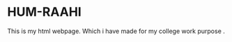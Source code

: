 # HUM-RAAHI
This is my html webpage. Which i have made for my college work purpose .
<!DOCTYPE html>
<html lang="en">
<head>
    <style>
        .must
        {
            color:yellow;
            font-family: cursive;
        
        }
    </style>
    <meta charset="UTF-8">
    <meta name="viewport" content="width=device-width, initial-scale=1.0">
    <title>HUM-SAFAR</title>

    <link rel="stylesheet" href="https://unpkg.com/swiper/swiper-bundle.min.css" />

    <!-- font link  -->
    <link rel="stylesheet" href="https://cdnjs.cloudflare.com/ajax/libs/font-awesome/5.15.3/css/all.min.css">

    <!--  css  -->
            <link rel="stylesheet" href="A:\CA\work3.css">

</head>
<body>
    


<header>

    <div id="menu-bar" class="fas fa-bars"></div>

    <a href="https://www.linkedin.com/in/yash-raj-74013224b" class="logo"><span>HUM</span>RAAHI</a>

    <nav class="navbar">
        <a href="#home">home</a>
        <a href="#book">book</a>
        <a href="#packages">packages</a>
        <a href="#services">services</a>
        <a href="#gallery">gallery</a>
        <a href="#review">review</a>
        <a href="A:\CA\contact us.html">contact us</a>
    </nav>

    <div class="icons">
        <i class="fas fa-search" id="search-btn"></i>
        <i class="fas fa-user" id="login-btn"></i>
    </div>

    <form action="" class="search-bar-container">
        <input type="search" id="search-bar" placeholder="search here...">
        <label for="search-bar" class="fas fa-search"></label>
    </form>

</header>


<!-- login  -->
<div class="login-form-container">

    <i class="fas fa-times" id="form-close"></i>

    <form action="">
        <h3>login</h3>
        <input type="email" class="box" placeholder="enter your email">
        <input type="password" class="box" placeholder="enter your password">
        <input type="submit" value="login now" class="btn">
        <input type="checkbox" id="remember">
        <label for="remember">remember me</label>
        <p>forget password? <a href="#">click here</a></p>
        <p>don't have and account? <a href="#">register now</a></p>
    </form>

</div>

 <!-- home  -->
    <section class="home" id="home">

    <div class="content">
        <h3>adventure is worthwhile</h3>
        <p>Pay Money To Us We Will Take You Wherever You Wanna Go. </p>
        <a href="#" class="btn">discover more</a>
    </div>

    <div class="controls">
        <span class="vid-btn active" data-src="A:\CA\video2.mp4"></span>
        <span class="vid-btn" data-src="A:\CA\video.1.mp4"></span>
        <span class="vid-btn" data-src="A:\CA\video3.mp4"></span>
        <span class="vid-btn" data-src="A:\CA\production ID_4443766.mp4"></span>
        <span class="vid-btn" data-src="A:\CA\production ID_4440999.mp4"></span>
    </div>

    <div class="video-container">
        <video src="images/vid-1.mp4" id="video-slider" loop autoplay muted></video>
    </div>

</section>



  <!-- book  -->

<section class="book" id="book">

    <h1 class="heading">
        <span>b</span>
        <span>o</span>
        <span>o</span>
        <span>k</span>
        <span class="space"></span>
        <span>n</span>
        <span>o</span>
        <span>w</span>
    </h1>

    <div class="row">

        <div class="image">
            <img src="https://c4.wallpaperflare.com/wallpaper/227/60/1/anime-the-place-promised-in-our-early-days-the-place-promised-in-our-early-days-hd-wallpaper-preview.jpg"  height="520" align="" alt="">
        </div>

        <form action="">
            <div class="inputBox">
                <h3>where to</h3>
                <input type="text" placeholder="place name">
            </div>
            <div class="inputBox">
                <h3>how many</h3>
                <input type="number" placeholder="number of guests">
            </div>
            <div class="inputBox">
                <h3>arrivals</h3>
                <input type="date">
            </div>
            <div class="inputBox">
                <h3>leaving</h3>
                <input type="date">
            </div>
            <input type="submit" class="btn" value="book now" onclick="one()">
        </form>

    </div>

</section>



<!-- packages -->

<section class="packages" id="packages">

    <h1 class="heading">
        <span>p</span>
        <span>a</span>
        <span>c</span>
        <span>k</span>
        <span>a</span>
        <span>g</span>
        <span>e</span>
        <span>s</span>
    </h1>

    <div class="box-container">

        <div class="box">
            <img src="A:\CA\image 1.jpg" alt="">
            <div class="content">
                <h3> <i class="fas fa-map-marker-alt"></i> Bali</h3>
                <p>Tee-ravel is a team of experienced and professional drivers in Bali. We are offering personal and complete service for your Bali Travel needs.Please contact us to book your ticket now and win a chance to get 40% off in your ticket price.</p>
                <div class="stars">
                    <i class="fas fa-star"></i>
                    <i class="fas fa-star"></i>
                    <i class="fas fa-star"></i>
                    <i class="fas fa-star"></i>
                    <i class="far fa-star"></i>
                </div>
                <div class="price">Rs.60,090.00 <span>Rs.78,120.00</span> </div>
                <a href="#" class="btn">book now</a>
            </div>
        </div>

        <div class="box">
            <img src="A:\CA\image 2.jpg" alt="">
            <div class="content">
                <h3> <i class="fas fa-map-marker-alt"></i> hawaii </h3>
                <p>Aloha, ocean views, sandy shores,and sunny climes you’re on the ultimate Hawaii travel package. Please contact us to book your ticket now and win a chance to get 40% off in your ticket price.</p>
                <div class="stars">
                    <i class="fas fa-star"></i>
                    <i class="fas fa-star"></i>
                    <i class="fas fa-star"></i>
                    <i class="fas fa-star"></i>
                    <i class="far fa-star"></i>
                </div>
                <div class="price"> Rs.44,990.00 <span>Rs.55,120.00</span> </div>
                <a href="#" class="btn">book now</a>
            </div>
        </div>

        <div class="box">
            <img src="A:\CA\image 3.jpg" alt="">
            <div class="content">
                <h3> <i class="fas fa-map-marker-alt"></i> Jaipur </h3>
                <p>ind complete list of Rajasthan tour and travel packages with available best services. Easy Hotel Booking We have tied up with hotels that have excellent services, great rooms at great prices.</p>
                <div class="stars">
                    <i class="fas fa-star"></i>
                    <i class="fas fa-star"></i>
                    <i class="fas fa-star"></i>
                    <i class="fas fa-star"></i>
                    <i class="far fa-star"></i>
                </div>
                <div class="price">Rs.5,990.00 <span>Rs.7,120.00</span> </div>
                <a href="#" class="btn">book now</a>
            </div>
        </div>

        <div class="box">
            <img src="A:\CA\image 4.jpg" alt="">
            <div class="content">
                <h3> <i class="fas fa-map-marker-alt"></i>Rajasthan </h3>
                <p>Rajasthan Tour Packages - Book budget tour & travel holiday packages to Rajasthan. Enjoy affordable trips, enjoy the royal taste. We offer full Rajasthan sightseeing tour packages at minimum price.</p>
                <div class="stars">
                    <i class="fas fa-star"></i>
                    <i class="fas fa-star"></i>
                    <i class="fas fa-star"></i>
                    <i class="fas fa-star"></i>
                    <i class="far fa-star"></i>
                </div>
                <div class="price"> Rs.4,990.00 <span>Rs.5,120.00</span> </div>
                <a href="#" class="btn">book now</a>
            </div>
        </div>

        <div class="box">
            <img src="A:\CA\image 5.jpg" alt="">
            <div class="content">
                <h3> <i class="fas fa-map-marker-alt"></i> Tokyo </h3>
                <p>Tokyo Anime Tour with Hakone & Nagoya Autumn Tokyo / Hakone / Nagoya Join our delightful autumn Anime Tour of Japan, exploring anime and manga must-sees through Tokyo, Hakone, and Nagoya</p>
                <div class="stars">
                    <i class="fas fa-star"></i>
                    <i class="fas fa-star"></i>
                    <i class="fas fa-star"></i>
                    <i class="fas fa-star"></i>
                    <i class="far fa-star"></i>
                </div>
                <div class="price"> Rs.43,390.00 <span>Rs.54,120.00</span> </div>
                <a href="#" class="btn">book now</a>
            </div>
        </div>

        <div class="box">
            <img src="A:\CA\image 6.jpg" alt="">
            <div class="content">
                <h3> <i class="fas fa-map-marker-alt"></i> Jammu & Kashmir </h3>
                <p>Tour Packages starts from Jammu Delightful Kashmir Tour Enchanting Kashmir Tour Katra with Shivkhori Tour Glorious Jammu and Kashmir and Vaishno Devi Tour Katra Patnitop Srinagar Gulmarg Pahalgam Sonmarg</p>
                <div class="stars">
                    <i class="fas fa-star"></i>
                    <i class="fas fa-star"></i>
                    <i class="fas fa-star"></i>
                    <i class="fas fa-star"></i>
                    <i class="far fa-star"></i>
                </div>
                <div class="price"> Rs.11,990.00 <span>Rs.15,120.00</span> </div>
                <a href="#" class="btn">book now</a>
            </div>
        </div>

    </div>

</section>



<!-- services -->

<section class="services" id="services">

    <h1 class="heading">
        <span>s</span>
        <span>e</span>
        <span>r</span>
        <span>v</span>
        <span>i</span>
        <span>c</span>
        <span>e</span>
        <span>s</span>
    </h1>

    <div class="box-container">

        <div class="box">
            <i class="fas fa-hotel"></i>
            <h3>affordable hotels</h3>
            <p> We give you best services related to hotels and residential facilities ! We will give you best hotels in your budget. Ranging from a Lodge to a Five-Star Hotel in a cheap price.</p>
        </div>
        <div class="box">
            <i class="fas fa-utensils"></i>
            <h3>food and drinks</h3>
            <p>Food and Drinks are availed to you. Premium foods are available in a resonable rate. variety of dishes with variety of drinks are availed in your Exclusive trip package</p>
        </div>
        <div class="box">
            <i class="fas fa-bullhorn"></i>
            <h3>safty guide</h3>
            <p>Lorem ipsum dolor sit amet consectetur, adipisicing elit. Inventore commodi earum, quis voluptate exercitationem ut minima itaque iusto ipsum corrupti!</p>
        </div>
        <div class="box">
            <i class="fas fa-globe-asia"></i>
            <h3>around the world</h3>
            <p>Lorem ipsum dolor sit amet consectetur, adipisicing elit. Inventore commodi earum, quis voluptate exercitationem ut minima itaque iusto ipsum corrupti!</p>
        </div>
        <div class="box">
            <i class="fas fa-plane"></i>
            <h3>fastest travel</h3>
            <p>Lorem ipsum dolor sit amet consectetur, adipisicing elit. Inventore commodi earum, quis voluptate exercitationem ut minima itaque iusto ipsum corrupti!</p>
        </div>
        <div class="box">
            <i class="fas fa-hiking"></i>
            <h3>adventures</h3>
            <p>Lorem ipsum dolor sit amet consectetur, adipisicing elit. Inventore commodi earum, quis voluptate exercitationem ut minima itaque iusto ipsum corrupti!</p>
        </div>

    </div>

</section>



<!-- gallery   -->

<section class="gallery" id="gallery">

    <h1 class="heading">
        <span>g</span>
        <span>a</span>
        <span>l</span>
        <span>l</span>
        <span>e</span>
        <span>r</span>
        <span>y</span>
    </h1>

    <div class="box-container">

        <div class="box">
            <img src="https://www.tripsavvy.com/thmb/nB_VbZj6wGNXdPGYnsnLpyvm9Wc=/2122x1412/filters:fill(auto,1)/GettyImages-537000923-541774dbe2d44759815fdf0719b04685.jpg" alt="">
            <div class="content">
                <h3>Gujrat.</h3>
                <p><span class="must">Must visit:</span>Rann Of Kutch.</p>
                <a href="#" class="btn">see more</a>
            </div>
        </div>
        <div class="box">
            <img src="A:\CA\image 7.jpg" alt="">
            <div class="content">
                <h3>Himachal Pradesh.</h3>
                <p><span class="must">Must visit:</span>Divya Mam's  home.</p>
                <a href="#" class="btn">see more</a>
            </div>
        </div>
        <div class="box">
            <img src="A:\CA\pexels-chen-ichun-1874905.jpg" alt="">
            <div class="content">
                <h3>Banglore.</h3>
                <p><span class="must">Must vist:</span>Radha Krishna Temple</p>
                <a href="#" class="btn">see more</a>
            </div>
        </div>
        <div class="box">
            <img src="A:\CA\image 9.jpg" alt="">
            <div class="content">
                <h3>Hyderabad.</h3>
                <p><span class="must">Must visit:</span> Char Minar</p>
                <a href="#" class="btn">see more</a>
            </div>
        </div>
        <div class="box">
            <img src="https://tse2.mm.bing.net/th?id=OIP.yJFy9jRGHng627iHIZhzYgHaEK&pid=Api&P=0" alt="">
            <div class="content">
                <h3>Jammu Kashmir.</h3>
                <p><span class="must">Must visit:</span> Vaishno Devi Maa.</p>
                <a href="#" class="btn">see more</a>
            </div>
        </div>
        <div class="box">
            <img src="https://tse2.mm.bing.net/th?id=OIP.ysL9_Bpxd0RfTFmtICrEkQHaFj&pid=Api&P=0" alt="">
            <div class="content">
                <h3>Dhanbad.</h3>
                <p><span class="must">Must visit:</span>Wasseypur.</p>
                <a href="#" class="btn">see more</a>
            </div>
        </div>
        <div class="box">
            <img src="https://tse3.mm.bing.net/th?id=OIP.sskkSsUs3ydrU7yJeloN9AHaEK&pid=Api&P=0" alt="">
            <div class="content">
                <h3>Japan.</h3>
                <p><span class="must">Must visit:</span> Kyoko.</p>
                <a href="#" class="btn">see more</a>
            </div>
        </div>
        <div class="box">
            <img src="https://tse3.mm.bing.net/th?id=OIP.9-sXZB-9k3M4Lvp1UiW53wHaFj&pid=Api&P=0" alt="">
            <div class="content">
                <h3>Punjab.</h3>
                <p><span class="must">Must vist:</span> Golden Temple.</p>
                <a href="#" class="btn">see more</a>
            </div>
        </div>
        <div class="box">
            <img src="https://tse1.mm.bing.net/th?id=OIP.svtbfeLsV6P8ilHusHitNAHaE8&pid=Api&P=0" alt="">
            <div class="content">
                <h3>Jaipur.</h3>
                <p><span class="must">Must visit:</span>Jantar Mantar.</p>
                <a href="#" class="btn">see more</a>
            </div>
        </div>

    </div>

</section>



<!-- review   -->

<section class="review" id="review">

    <h1 class="heading">
        <span>r</span>
        <span>e</span>
        <span>v</span>
        <span>i</span>
        <span>e</span>
        <span>w</span>
    </h1>

    <div class="swiper-container review-slider">

        <div class="swiper-wrapper">

            <div class="swiper-slide">
                <div class="box">
                    <img src="https://i.pinimg.com/originals/8c/e7/4e/8ce74e67ed562ed714846274b8b3d7f2.jpg" alt="">
                    <h3>GOKU</h3>
                    <p>Lorem ipsum dolor sit amet consectetur adipisicing elit. Ipsa adipisci quisquam sunt nesciunt fugiat odit minus illum asperiores dolorum enim sint quod ipsam distinctio molestias consectetur ducimus beatae, reprehenderit exercitationem!</p>
                    <div class="stars">
                        <i class="fas fa-star"></i>
                        <i class="fas fa-star"></i>
                        <i class="fas fa-star"></i>
                        <i class="fas fa-star"></i>
                        <i class="far fa-star"></i>
                    </div>
                </div>
            </div>
            <div class="swiper-slide">
                <div class="box">
                    <img src="https://img.artpal.com/512122/1-17-26t.jpg" alt="">
                    <h3>ITACHI</h3>
                    <p>Lorem ipsum dolor sit amet consectetur adipisicing elit. Ipsa adipisci quisquam sunt nesciunt fugiat odit minus illum asperiores dolorum enim sint quod ipsam distinctio molestias consectetur ducimus beatae, reprehenderit exercitationem!</p>
                    <div class="stars">
                        <i class="fas fa-star"></i>
                        <i class="fas fa-star"></i>
                        <i class="fas fa-star"></i>
                        <i class="fas fa-star"></i>
                        <i class="far fa-star"></i>
                    </div>
                </div>
            </div>
            <div class="swiper-slide">
                <div class="box">
                    <img src="A:\CA\divya mam.jpeg" alt="">
                    <h3>DIVYA MAM</h3>
                    <p>This is a good website. Yash who has made this project is my favourite student. I will GIVE FULL MARKS to them sa their project is so good. I am glad that i am the techer of YASH and wish to be in the next semester also. </p>
                    <div class="stars">
                        <i class="fas fa-star"></i>
                        <i class="fas fa-star"></i>
                        <i class="fas fa-star"></i>
                        <i class="fas fa-star"></i>
                        <i class="far fa-star"></i>
                    </div>
                </div>
            </div>
            <div class="swiper-slide">
                <div class="box">
                    <img src="https://i.pinimg.com/originals/24/72/3e/24723e14c6ea83dba68f27ab73d855b8.jpg" alt="">
                    <h3>VEGETA</h3>
                    <p>Lorem ipsum dolor sit amet consectetur adipisicing elit. Ipsa adipisci quisquam sunt nesciunt fugiat odit minus illum asperiores dolorum enim sint quod ipsam distinctio molestias consectetur ducimus beatae, reprehenderit exercitationem!</p>
                    <div class="stars">
                        <i class="fas fa-star"></i>
                        <i class="fas fa-star"></i>
                        <i class="fas fa-star"></i>
                        <i class="fas fa-star"></i>
                        <i class="far fa-star"></i>
                    </div>
                </div>
            </div>
            <div class="swiper-slide">
                <div class="box">
                    <img src="https://ums.lpu.in/lpuums/DisplayImageForPowerBi.aspx?id=c65e930d-1fd3-4b9d-b74a-0387b7732c7f" alt="">
                    <h3>DIVYA MADAM</h3>
                    <p>Lorem ipsum dolor sit amet consectetur adipisicing elit. Ipsa adipisci quisquam sunt nesciunt fugiat odit minus illum asperiores dolorum enim sint quod ipsam distinctio molestias consectetur ducimus beatae, reprehenderit exercitationem!</p>
                    <div class="stars">
                        <i class="fas fa-star"></i>
                        <i class="fas fa-star"></i>
                        <i class="fas fa-star"></i>
                        <i class="fas fa-star"></i>
                        <i class="far fa-star"></i>
                    </div>
                </div>
            </div>
            <div class="swiper-slide">
                <div class="box">
                    <img src="https://wallpaperaccess.com/full/879694.png" alt="">
                    <h3>SASUKE</h3>
                    <p>Lorem ipsum dolor sit amet consectetur adipisicing elit. Ipsa adipisci quisquam sunt nesciunt fugiat odit minus illum asperiores dolorum enim sint quod ipsam distinctio molestias consectetur ducimus beatae, reprehenderit exercitationem!</p>
                    <div class="stars">
                        <i class="fas fa-star"></i>
                        <i class="fas fa-star"></i>
                        <i class="fas fa-star"></i>
                        <i class="fas fa-star"></i>
                        <i class="far fa-star"></i>
                    </div>
                </div>
            </div>

        </div>

    </div>

</section>



<!-- contact  -->

<section class="contact" id="contact">
    
    <h1 class="heading">
        <span>c</span>
        <span>o</span>
        <span>n</span>
        <span>t</span>
        <span>a</span>
        <span>c</span>
        <span>t</span>
        <span class="space"></span>
        <span>u</span>
        <span>s</span>
        
    </h1>

    <div class="row">

        <div class="image">
            <img src="https://dthezntil550i.cloudfront.net/1z/latest/1z2106291344089220021176382/b00102ec-5608-4117-a0bb-09fbf3e31268.png" alt="">
        </div>

        <form action="">
            <div class="inputBox">
                <input type="text" placeholder="name">
                <input type="email" placeholder="email">
            </div>
            <div class="inputBox">
                <input type="number" placeholder="number">
                <input type="text" placeholder="subject">
            </div>
            <textarea placeholder="message" name="" id="" cols="30" rows="10"></textarea>
            <input type="submit" class="btn" value="send message" onclick="one()">
        </form>

    </div>
    
</section>

<!-- contact-->

<!-- brand section  -->
<section class="brand-container">

    <div class="swiper-container brand-slider">
        <div class="swiper-wrapper">
            <div class="swiper-slide"><img src="https://encrypted-tbn0.gstatic.com/images?q=tbn:ANd9GcSTv3eicbhRCePsBTy7HFg__lC3mSyPwiNelA&usqp=CAU" alt=""></div>
            <br>
            <div class="swiper-slide"><img src="https://encrypted-tbn0.gstatic.com/images?q=tbn:ANd9GcSIdRNDe_hvK6pLuOEAzKOg8qGJ43VOpQ1mhw&usqp=CAU" alt=""></div>
            <br>
            <div class="swiper-slide"><img src="https://encrypted-tbn0.gstatic.com/images?q=tbn:ANd9GcTMUr8Jhln5U5XIV-i07Q247j83YvJ4x_SyFg&usqp=CAU" alt=""></div>
            <br>
            <div class="swiper-slide"><img src="https://encrypted-tbn0.gstatic.com/images?q=tbn:ANd9GcTUk8YFtBcDCQSLxDoNHgfLamkMZQxmBzhsfw&usqp=CAU" alt=""></div>
            <div class="swiper-slide"><img src="https://w7.pngwing.com/pngs/153/31/png-transparent-netflix-macos-bigsur-icon.png" alt=""></div>
            <div class="swiper-slide"><img src="images/6.jpg" alt=""></div>
        </div>
    </div>

</section>

<!-- footer section  -->

<section class="footer">

    <div class="box-container">

        <div class="box">
            <h3>about us</h3>
            <p>Our team consist of two individuals Yash and Aditya. We both have created this webpage . We worked hard day and night to make this project successfull. We took refrence from different videos and websites to accquire knowledge to make this website fully dynamic and responsive.</p>
        </div>
        <div class="box">
            <h3>Project Sponsors:</h3>
            <a href="#">Divya Mam</a>
            <a href="#">Rashmi Mittal</a>
            <a href="#">Narendra Modi</a>
            <a href="#">Baldev Raj Mittal</a>
            <a href="#">Yash Raj</a>
            <a href="#">Aditya Mishra</a>
            
         </div>
        <div class="box">
            <h3>quick links</h3>
            <a href="#">home</a>
            <a href="#">book</a>
            <a href="#">packages</a>
            <a href="#">services</a>
            <a href="#">gallery</a>
            <a href="#">review</a>
            <a href="#">contact</a>
        </div>
        <div class="box">
            <h3>follow us</h3>
            <a href="#">facebook</a>
            <a href="#">instagram</a>
            <a href="#">twitter</a>
            <a href="#">linkedin</a>
        </div>

    </div>

    <h1 class="credit"> created by <span> Yash Raj And Aditya Mishra </span> | Project By Divya Mam ! </h1>

</section>
















<script src="https://unpkg.com/swiper/swiper-bundle.min.js"></script>

<!-- custom js file link  -->
<script src="A:\CA\work2.js"></script>



<script>
    alert
    function one()
    {
        alert("Warning\n Your Data Has Been Recorded!")
    }
</script>


</body>
</html>
